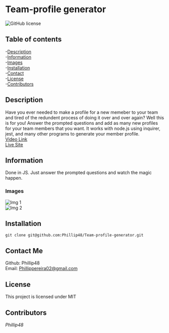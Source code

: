 
# Team-profile generator  
![GitHub license](https://img.shields.io/badge/license-MIT-blue.svg)  
  
## Table of contents   
-[Description](#Description)  
-[Information](#Information)   
-[Images](#Images)    
-[Installation](#Installation)     
-[Contact](#Contact-Me)    
-[License](#License)     
-[Contributors](#Contributors)  

## Description  
Have you ever needed to make a profile for a new memeber to your team and tired of the redundent process of doing it over and over again? Well this is for you! Answer the prompted questions and add as many new profiles for your team members that you want. It works with node.js using inquirer, jest, and many other programs to generate your member profile.  
[Video Link](https://drive.google.com/file/d/1-m2XJ1nZhYrkJZv4VtViANBAH1pOaX6H/view?usp=sharing)   
[Live Site](file:///C:/Users/phill/OneDrive/Documents/UCF/homework/Team-profile-generator/lib/dist/test.html)

## Information  
Done in JS. Just answer the prompted questions and watch the magic happen.

### Images  
![Img 1](./dist/img/questions.png)  
![Img 2]()   
  
## Installation   
`git clone git@github.com:Phillip48/Team-profile-generator.git`

## Contact Me  
Github: Phillip48  
Email: Phillippereira02@gmail.com  

## License 
This project is licensed under MIT  
   
## Contributors  
*Phillip48*  

  
